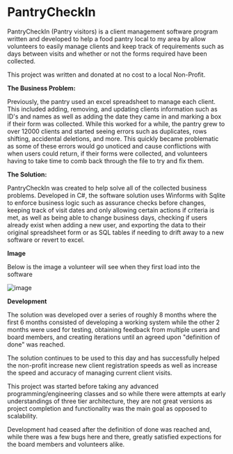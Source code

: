 # PantryCheckIn

PantryCheckIn (Pantry visitors) is a client management software program written and developed to help a food pantry local to my area by allow volunteers to easily manage clients and keep track of requirements such as days between visits and whether or not the forms required have been collected.

This project was written and donated at no cost to a local Non-Profit. 

**The Business Problem:**

Previously, the pantry used an excel spreadsheet to manage each client. This included adding, removing, and updating clients information such as ID's and names as well as adding the date they came in and marking a box if their form was collected.
While this worked for a while, the pantry grew to over 12000 clients and started seeing errors such as duplicates, rows shifting, accidental deletions, and more. This quickly became problematic as some of these errors would go unoticed and cause conflictions with when users could return, if their forms were collected, and volunteers having to take time to 
comb back through the file to try and fix them.

**The Solution:**

PantryCheckIn was created to help solve all of the collected business problems. Developed in C#, the software solution uses Winforms with Sqlite to enforce business logic such as assurance checks before changes, keeping track of visit dates and only allowing certain actions if criteria is met, as well as being able to change business days, checking if users already exist when adding a new user, and exporting the data to their original spreadsheet form or as SQL tables if needing to drift away to a new software or revert to excel.

**Image**

Below is the image a volunteer will see when they first load into the software 

![image](https://user-images.githubusercontent.com/76855046/231010338-760fe6e2-21c3-4e27-9d9f-b4511ad02602.png)

**Development**

The solution was developed over a series of roughly 8 months where the first 6 months consisted of developing a working system while the other 2 months were used for testing, obtaining feedback from multiple users and board members, and creating iterations until an agreed upon "definition of done" was reached. 

The solution continues to be used to this day and has successfully helped the non-profit increase new client registration speeds as well as increase the speed and accuracy of managing current client visits. 

This project was started before taking any advanced programming/engineering classes and so while there were attempts at early understandings of three tier architecture, they are not great versions as project completion and functionality was the main goal as opposed to scalability.

Development had ceased after the definition of done was reached and, while there was a few bugs here and there, greatly satisfied expections for the board members and volunteers alike.
